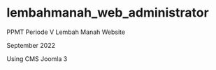 # lembahmanah_web_administrator
PPMT Periode V Lembah Manah Website

September 2022

Using CMS Joomla 3
